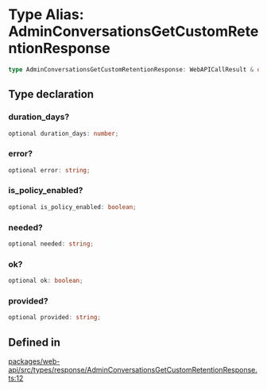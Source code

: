 # Type Alias: AdminConversationsGetCustomRetentionResponse

```ts
type AdminConversationsGetCustomRetentionResponse: WebAPICallResult & object;
```

## Type declaration

### duration\_days?

```ts
optional duration_days: number;
```

### error?

```ts
optional error: string;
```

### is\_policy\_enabled?

```ts
optional is_policy_enabled: boolean;
```

### needed?

```ts
optional needed: string;
```

### ok?

```ts
optional ok: boolean;
```

### provided?

```ts
optional provided: string;
```

## Defined in

[packages/web-api/src/types/response/AdminConversationsGetCustomRetentionResponse.ts:12](https://github.com/slackapi/node-slack-sdk/blob/c15385ef93ccdde9702f52f7d1f445999203d794/packages/web-api/src/types/response/AdminConversationsGetCustomRetentionResponse.ts#L12)
